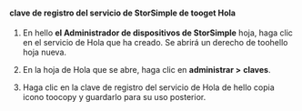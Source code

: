 #### <a name="tooget-hello-storsimple-service-registration-key"></a>clave de registro del servicio de StorSimple de tooget Hola

1.  En hello **el Administrador de dispositivos de StorSimple** hoja, haga clic en el servicio de Hola que ha creado. Se abrirá un derecho de toohello hoja nueva.

2.  En la hoja de Hola que se abre, haga clic en **administrar &gt;**  **claves**.

3.  Haga clic en la clave de registro del servicio de Hola de hello copia icono toocopy y guardarlo para su uso posterior.
